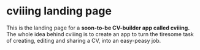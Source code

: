 # cviiing landing page

This is the landing page for a **soon-to-be CV-builder app called cviiing.** The whole idea behind cviiing is to create an app to turn the tiresome task of creating, editing and sharing a CV, into an easy-peasy job.

